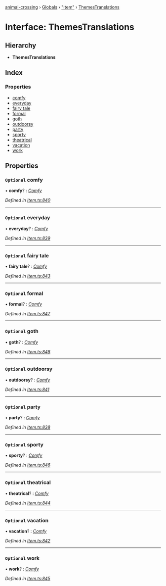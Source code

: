 [animal-crossing](../README.md) › [Globals](../globals.md) › ["Item"](../modules/_item_.md) › [ThemesTranslations](_item_.themestranslations.md)

# Interface: ThemesTranslations

## Hierarchy

* **ThemesTranslations**

## Index

### Properties

* [comfy](_item_.themestranslations.md#optional-comfy)
* [everyday](_item_.themestranslations.md#optional-everyday)
* [fairy tale](_item_.themestranslations.md#optional-fairy-tale)
* [formal](_item_.themestranslations.md#optional-formal)
* [goth](_item_.themestranslations.md#optional-goth)
* [outdoorsy](_item_.themestranslations.md#optional-outdoorsy)
* [party](_item_.themestranslations.md#optional-party)
* [sporty](_item_.themestranslations.md#optional-sporty)
* [theatrical](_item_.themestranslations.md#optional-theatrical)
* [vacation](_item_.themestranslations.md#optional-vacation)
* [work](_item_.themestranslations.md#optional-work)

## Properties

### `Optional` comfy

• **comfy**? : *[Comfy](_item_.comfy.md)*

*Defined in [Item.ts:840](https://github.com/Norviah/animal-crossing/blob/e332c53/module/types/Item.ts#L840)*

___

### `Optional` everyday

• **everyday**? : *[Comfy](_item_.comfy.md)*

*Defined in [Item.ts:839](https://github.com/Norviah/animal-crossing/blob/e332c53/module/types/Item.ts#L839)*

___

### `Optional` fairy tale

• **fairy tale**? : *[Comfy](_item_.comfy.md)*

*Defined in [Item.ts:843](https://github.com/Norviah/animal-crossing/blob/e332c53/module/types/Item.ts#L843)*

___

### `Optional` formal

• **formal**? : *[Comfy](_item_.comfy.md)*

*Defined in [Item.ts:847](https://github.com/Norviah/animal-crossing/blob/e332c53/module/types/Item.ts#L847)*

___

### `Optional` goth

• **goth**? : *[Comfy](_item_.comfy.md)*

*Defined in [Item.ts:848](https://github.com/Norviah/animal-crossing/blob/e332c53/module/types/Item.ts#L848)*

___

### `Optional` outdoorsy

• **outdoorsy**? : *[Comfy](_item_.comfy.md)*

*Defined in [Item.ts:841](https://github.com/Norviah/animal-crossing/blob/e332c53/module/types/Item.ts#L841)*

___

### `Optional` party

• **party**? : *[Comfy](_item_.comfy.md)*

*Defined in [Item.ts:838](https://github.com/Norviah/animal-crossing/blob/e332c53/module/types/Item.ts#L838)*

___

### `Optional` sporty

• **sporty**? : *[Comfy](_item_.comfy.md)*

*Defined in [Item.ts:846](https://github.com/Norviah/animal-crossing/blob/e332c53/module/types/Item.ts#L846)*

___

### `Optional` theatrical

• **theatrical**? : *[Comfy](_item_.comfy.md)*

*Defined in [Item.ts:844](https://github.com/Norviah/animal-crossing/blob/e332c53/module/types/Item.ts#L844)*

___

### `Optional` vacation

• **vacation**? : *[Comfy](_item_.comfy.md)*

*Defined in [Item.ts:842](https://github.com/Norviah/animal-crossing/blob/e332c53/module/types/Item.ts#L842)*

___

### `Optional` work

• **work**? : *[Comfy](_item_.comfy.md)*

*Defined in [Item.ts:845](https://github.com/Norviah/animal-crossing/blob/e332c53/module/types/Item.ts#L845)*
